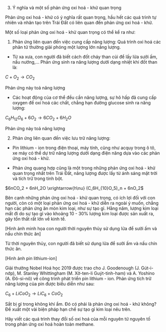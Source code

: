 3. Ý nghĩa và một số phản ứng oxi hoá - khử quan trọng

Phản ứng oxi hoá - khử có ý nghĩa rất quan trọng, hầu hết các quá trình tự nhiên và nhân tạo trên Trái Đất có liên quan đến phản ứng oxi hoá - khử.

Một số loại phản ứng oxi hoá - khử quan trọng có thể kể ra như:

1. Phản ứng liên quan đến việc cung cấp năng lượng:
Quá trình oxi hoá các phân tử thường giải phóng một lượng lớn năng lượng.

- Từ xa xưa, con người đã biết cách đốt cháy than củi để lấy lửa sưởi ấm, nấu nướng,... Phản ứng sinh ra năng lượng dưới dạng nhiệt khi đốt than là:

$C + O_2 \rightarrow CO_2$

Phản ứng này toả năng lượng

- Các hoạt động của cơ thể đều cần năng lượng, sự hô hấp đã cung cấp oxygen để oxi hoá các chất, chẳng hạn đường glucose sinh ra năng lượng:

$C_6H_{12}O_6 + 6O_2 \rightarrow 6CO_2 + 6H_2O$

Phản ứng này toả năng lượng

2. Phản ứng liên quan đến việc lưu trữ năng lượng:

- Pin lithium - ion trong điện thoại, máy tính, cũng như acquy trong ô tô, xe máy có thể dự trữ năng lượng dưới dạng điện năng dựa vào các phản ứng oxi hoá - khử.

- Phản ứng quang hợp cũng là một trong những phản ứng oxi hoá - khử quan trọng nhất trên Trái Đất, năng lượng được lấy từ ánh sáng mặt trời và tích trữ trong tinh bột.

$6nCO_2 + 6nH_2O \xrightarrow{h\nu} (C_6H_{10}O_5)_n + 6nO_2$

Bên cạnh những phản ứng oxi hoá - khử quan trọng, có ích lợi đối với con người, còn có một loại phản ứng oxi hoá - khử diễn ra ngoài ý muốn, chẳng hạn các phản ứng ăn mòn kim loại, như sự tạo gỉ. Hằng năm, lượng kim loại mất đi do sự tạo gỉ vào khoảng 10 - 30% lượng kim loại được sản xuất ra, gây tổn thất rất lớn về kinh tế.

[Hình ảnh minh họa con người thời nguyên thủy sử dụng lửa để sưởi ấm và nấu chín thức ăn]

Từ thời nguyên thủy, con người đã biết sử dụng lửa để sưởi ấm và nấu chín thức ăn.

[Hình ảnh pin lithium-ion]

Giải thưởng Nobel Hoá học 2019 được trao cho J. Goodenough (J. Gút-i-nớp), M. Stanley Whittingham (M. Xờ-ten-li Guýt-tinh-ham) và A. Yoshino (A. Đô-si-nô) về công trình phát triển pin lithium - ion. Phản ứng tích trữ năng lượng của pin được biểu diễn như sau:

$C_6 + LiCoO_2 \rightarrow LiC_6 + CoO_2$

Sắt bị gỉ trong không khí ẩm. Đó có phải là phản ứng oxi hoá - khử không? Đề xuất một vài biện pháp hạn chế sự tạo gỉ kim loại nêu trên.

Hãy viết các quá trình thay đổi số oxi hoá của mỗi nguyên tử nguyên tố trong phản ứng oxi hoá hoàn toàn methane.